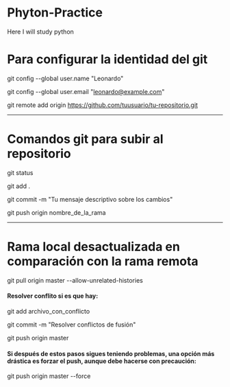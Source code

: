 # Phyton-Practice
Here I will study python

# Para configurar la identidad del git

git config --global user.name "Leonardo"

git config --global user.email "leonardo@example.com"

git remote add origin https://github.com/tuusuario/tu-repositorio.git

----------------------------------------------------------------------------------------
 # Comandos git para subir al repositorio

git status

git add .

git commit -m "Tu mensaje descriptivo sobre los cambios"

git push origin nombre_de_la_rama

----------------------------------------------------------------------------------------
# Rama local desactualizada en comparación con la rama remota

git pull origin master --allow-unrelated-histories

 #### Resolver conflito si es que hay:
 git add archivo_con_conflicto

git commit -m "Resolver conflictos de fusión"

git push origin master

#### Si después de estos pasos sigues teniendo problemas, una opción más drástica es forzar el push, aunque debe hacerse con precaución:

git push origin master --force

